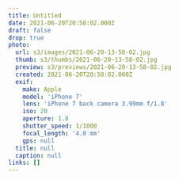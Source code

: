 ```yaml
---
title: Untitled
date: 2021-06-20T20:58:02.000Z
draft: false
drop: true
photo:
  url: s3/images/2021-06-20-13-58-02.jpg
  thumb: s3/thumbs/2021-06-20-13-58-02.jpg
  preview: s3/previews/2021-06-20-13-58-02.jpg
  created: 2021-06-20T20:58:02.000Z
  exif:
    make: Apple
    model: 'iPhone 7'
    lens: 'iPhone 7 back camera 3.99mm f/1.8'
    iso: 20
    aperture: 1.8
    shutter_speed: 1/1000
    focal_length: '4.0 mm'
    gps: null
  title: null
  caption: null
links: []
---
```

